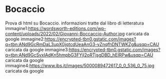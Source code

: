 # Bocaccio
Prova di html su Bocaccio.
informazioni tratte dal libro di letteratura 
immagine1:https://wordsworth-editions.com/wp-content/uploads/2022/02/Giovanni-Boccaccio-Author.jpg
caricata da google
immagine2:https://encrypted-tbn0.gstatic.com/images?q=tbn:ANd9GcRmDaL3upXGjqtcdUeaAnG3-vZnqfhDNTWKZg&usqp=CAU
caricata da google
immagine3:https://encrypted-tbn0.gstatic.com/images?q=tbn:ANd9GcSvxIAdKn5hmpbG3FYjl2oRTjsgDBD_hEIRPw&usqp=CAU
caricata da google
immagine4:https://www.ibs.it/images/5000089472617_0_0_536_0_75.jpg
caricata da google
